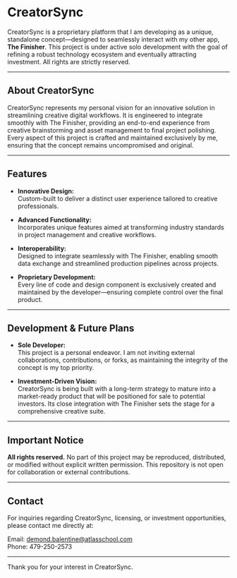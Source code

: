 # CreatorSync

CreatorSync is a proprietary platform that I am developing as a unique, standalone concept—designed to seamlessly interact with my other app, **The Finisher**. This project is under active solo development with the goal of refining a robust technology ecosystem and eventually attracting investment. All rights are strictly reserved.

---

## About CreatorSync

CreatorSync represents my personal vision for an innovative solution in streamlining creative digital workflows. It is engineered to integrate smoothly with The Finisher, providing an end-to-end experience from creative brainstorming and asset management to final project polishing. Every aspect of this project is crafted and maintained exclusively by me, ensuring that the concept remains uncompromised and original.

---

## Features

- **Innovative Design:**  
  Custom-built to deliver a distinct user experience tailored to creative professionals.

- **Advanced Functionality:**  
  Incorporates unique features aimed at transforming industry standards in project management and creative workflows.

- **Interoperability:**  
  Designed to integrate seamlessly with The Finisher, enabling smooth data exchange and streamlined production pipelines across projects.

- **Proprietary Development:**  
  Every line of code and design component is exclusively created and maintained by the developer—ensuring complete control over the final product.

---

## Development & Future Plans

- **Sole Developer:**  
  This project is a personal endeavor. I am not inviting external collaborations, contributions, or forks, as maintaining the integrity of the concept is my top priority.

- **Investment-Driven Vision:**  
  CreatorSync is being built with a long-term strategy to mature into a market-ready product that will be positioned for sale to potential investors. Its close integration with The Finisher sets the stage for a comprehensive creative suite.

---

## Important Notice

**All rights reserved.** No part of this project may be reproduced, distributed, or modified without explicit written permission. This repository is not open for collaboration or external contributions.

---

## Contact

For inquiries regarding CreatorSync, licensing, or investment opportunities, please contact me directly at:

Email: [demond.balentine@atlasschool.com](mailto:demond.balentine@atlasschool.com)  
Phone: 479-250-2573

---

Thank you for your interest in CreatorSync.


